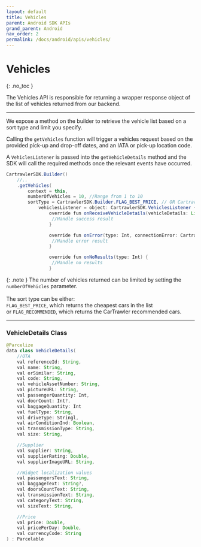 ```yaml
---
layout: default
title: Vehicles
parent: Android SDK APIs
grand_parent: Android
nav_order: 2
permalink: /docs/android/apis/vehicles/
---
```


# Vehicles

{: .no_toc }

The Vehicles API is responsible for returning a wrapper response object of the list of vehicles returned from our backend. 

---

We expose a method on the builder to retrieve the vehicle list based on a sort type and limit you specify.

Calling the `getVehicles` function will trigger a vehicles request based on the provided pick-up and drop-off dates, and an IATA or pick-up location code. 

A `VehiclesListener` is passed into the `getVehicleDetails` method and the SDK will call the required methods once the relevant events have occurred.

```java
CartrawlerSDK.Builder()
    //..
    .getVehicles(
        context = this,
        numberOfVehicles = 10, //Range from 1 to 10
        sortType = CartrawlerSDK.Builder.FLAG_BEST_PRICE, // OR CartrawlerSDK.Builder.FLAG_RECOMMENDED
            vehiclesListener = object: CartrawlerSDK.VehiclesListener {
                override fun onReceiveVehicleDetails(vehicleDetails: List<VehicleDetails>) {
                 //Handle success result
                }

                override fun onError(type: Int, connectionError: CartrawlerSDK.ConnectionError) {
                 //Handle error result
                }

                override fun onNoResults(type: Int) {
                 //Handle no results
                }
```

{: .note }
The number of vehicles returned can be limited by setting the `numberOfVehicles` parameter. <br /><br />
The sort type can be either: <br /> `FLAG_BEST_PRICE`, which returns the cheapest cars in the list <br /> or `FLAG_RECOMMENDED`, which returns the CarTrawler recommended cars.

---

### VehicleDetails Class

```java
@Parcelize
data class VehicleDetails(
    //OTA
    val referenceId: String,
    val name: String,
    val orSimilar: String,
    val code: String,
    val vehicleAssetNumber: String,
    val pictureURL: String,
    val passengerQuantity: Int,
    val doorCount: Int?,
    val baggageQuantity: Int
    val fuelType: String,
    val driveType: Stringl,
    val airConditionInd: Boolean,
    val transmissionType: String,
    val size: String,

    //Supplier
    val supplier: String,
    val supplierRating: Double,
    val supplierImageURL: String,

    //Widget localization values
    val passengersText: String,
    val baggageText: String?,
    val doorsCountText: String,
    val transmissionText: String,
    val categoryText: String,
    val sizeText: String,

    //Price
    val price: Double,
    val pricePerDay: Double,
    val currencyCode: String
) : Parcelable
```